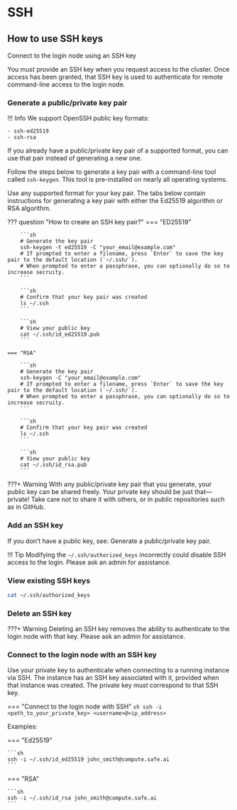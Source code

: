 # SSH

## **How to use SSH keys**

Connect to the login node using an SSH key

You must provide an SSH key when you request access to the cluster. Once access has been granted, that SSH key is used to authenticate for remote command-line access to the login node.

### **Generate a public/private key pair**

!!! Info
    We support OpenSSH public key formats:

    - ssh-ed25519
    - ssh-rsa

If you already have a public/private key pair of a supported format, you can use that pair instead of generating a new one.

Follow the steps below to generate a key pair with a command-line tool called `ssh-keygen`. This tool is pre-installed on nearly all operating systems.

Use any supported format for your key pair. The tabs below contain instructions for generating a key pair with either the Ed25519 algorithm or RSA algorithm.

??? question "How to create an SSH key pair?"
    === "ED25519"

        ```sh
        # Generate the key pair 
        ssh-keygen -t ed25519 -C "your_email@example.com"
        # If prompted to enter a filename, press `Enter` to save the key pair to the default location (`~/.ssh/`). 
        # When prompted to enter a passphrase, you can optionally do so to increase secruity.
        ```

        ```sh
        # Confirm that your key pair was created
        ls ~/.ssh
        ```

        ```sh
        # View your public key
        cat ~/.ssh/id_ed25519.pub
        ```

    === "RSA"

        ```sh
        # Generate the key pair
        ssh-keygen -C "your_email@example.com"
        # If prompted to enter a filename, press `Enter` to save the key pair to the default location (`~/.ssh/`). 
        # When prompted to enter a passphrase, you can optionally do so to increase secruity.
        ```

        ```sh
        # Confirm that your key pair was created
        ls ~/.ssh
        ```

        ```sh
        # View your public key
        cat ~/.ssh/id_rsa.pub
        ```

???+ Warning
    With any public/private key pair that you generate, your public key can be shared freely. Your private key should be just that—private! Take care not to share it with others, or in public repositories such as in GitHub.

### **Add an SSH key**

If you don’t have a public key, see: Generate a public/private key pair.

!!! Tip
    Modifying the `~/.ssh/authorized_keys` incorrectly could disable SSH access to the login. Please ask an admin for assistance.

### **View existing SSH keys**

```sh
cat ~/.ssh/authorized_keys
```

### **Delete an SSH key**

???+ Warning
    Deleting an SSH key removes the ability to authenticate to the login node with that key. Please ask an admin for assistance.

### **Connect to the login node with an SSH key**

Use your private key to authenticate when connecting to a running instance via SSH. The instance has an SSH key associated with it, provided when that instance was created. The private key must correspond to that SSH key.

=== "Connect to the login node with SSH"
    ```sh
    ssh -i <path_to_your_private_key> <username>@<ip_address>
    ```

Examples:

=== "Ed25519"

    ```sh
    ssh -i ~/.ssh/id_ed25519 john_smith@compute.safe.ai
    ```
    
=== "RSA"

    ```sh
    ssh -i ~/.ssh/id_rsa john_smith@compute.safe.ai
    ```